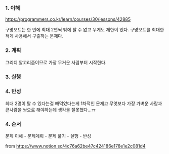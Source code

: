 ### 1. 이해

https://programmers.co.kr/learn/courses/30/lessons/42885

구명보트는 한 번에 최대 2면씩 밖에 탈 수 없고 무게도 제한이 있다. 구명보트를 최대한 적게 사용해서 구출하는 문제다.

### 2. 계획

그리디 알고리즘이므로 가장 무거운 사람부터 시작한다. 

### 3. 실행


### 4. 반성

최대 2명이 탈 수 있다는걸 빼먹었다는게 1차적인 문제고 무엇보다 가장 가벼운 사람과 큰사람을 쌍으로 해야하는데 생각을 잘못했다...ㅠ


### 4. 순서

문제 이해 - 문제계획 - 문제 풀기 - 실행 - 반성


from https://www.notion.so/4c76a62be47c424186e178e1e2c081d4

